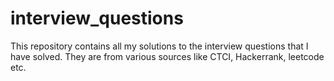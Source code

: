 # interview_questions
  This repository contains all my solutions to the interview questions that I have solved. They are from various sources like
  CTCI, Hackerrank, leetcode etc.
